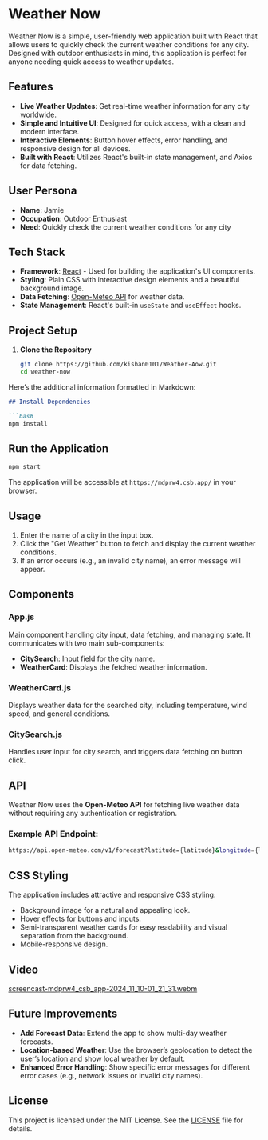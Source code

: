 # Weather Now

Weather Now is a simple, user-friendly web application built with React that allows users to quickly check the current weather conditions for any city. Designed with outdoor enthusiasts in mind, this application is perfect for anyone needing quick access to weather updates.

## Features
- **Live Weather Updates**: Get real-time weather information for any city worldwide.
- **Simple and Intuitive UI**: Designed for quick access, with a clean and modern interface.
- **Interactive Elements**: Button hover effects, error handling, and responsive design for all devices.
- **Built with React**: Utilizes React's built-in state management, and Axios for data fetching.

## User Persona
- **Name**: Jamie
- **Occupation**: Outdoor Enthusiast
- **Need**: Quickly check the current weather conditions for any city

## Tech Stack
- **Framework**: [React](https://reactjs.org/) - Used for building the application's UI components.
- **Styling**: Plain CSS with interactive design elements and a beautiful background image.
- **Data Fetching**: [Open-Meteo API](https://open-meteo.com/) for weather data.
- **State Management**: React's built-in `useState` and `useEffect` hooks.

## Project Setup

1. **Clone the Repository**
   ```bash
   git clone https://github.com/kishan0101/Weather-Aow.git
   cd weather-now


Here’s the additional information formatted in Markdown:

```markdown
## Install Dependencies

```bash
npm install
```

## Run the Application

```bash
npm start
```

The application will be accessible at `https://mdprw4.csb.app/` in your browser.

## Usage
1. Enter the name of a city in the input box.
2. Click the "Get Weather" button to fetch and display the current weather conditions.
3. If an error occurs (e.g., an invalid city name), an error message will appear.

## Components

### App.js
Main component handling city input, data fetching, and managing state. It communicates with two main sub-components:
- **CitySearch**: Input field for the city name.
- **WeatherCard**: Displays the fetched weather information.

### WeatherCard.js
Displays weather data for the searched city, including temperature, wind speed, and general conditions.

### CitySearch.js
Handles user input for city search, and triggers data fetching on button click.

## API
Weather Now uses the **Open-Meteo API** for fetching live weather data without requiring any authentication or registration.

### Example API Endpoint:
```bash
https://api.open-meteo.com/v1/forecast?latitude={latitude}&longitude={longitude}&current_weather=true
```

## CSS Styling
The application includes attractive and responsive CSS styling:
- Background image for a natural and appealing look.
- Hover effects for buttons and inputs.
- Semi-transparent weather cards for easy readability and visual separation from the background.
- Mobile-responsive design.

## Video
[screencast-mdprw4_csb_app-2024_11_10-01_21_31.webm](https://github.com/user-attachments/assets/42d210c3-8cd1-4c07-b247-b3b51bf1f533)



## Future Improvements
- **Add Forecast Data**: Extend the app to show multi-day weather forecasts.
- **Location-based Weather**: Use the browser’s geolocation to detect the user’s location and show local weather by default.
- **Enhanced Error Handling**: Show specific error messages for different error cases (e.g., network issues or invalid city names).

## License
This project is licensed under the MIT License. See the [LICENSE](LICENSE) file for details.
```
